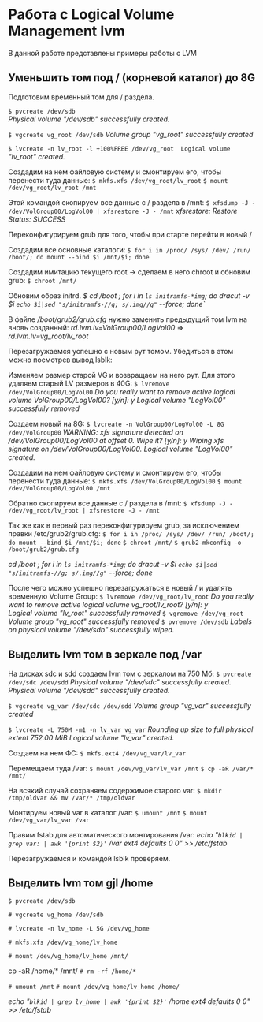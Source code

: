 # Работа с Logical Volume Management lvm
В данной работе представлены примеры работы с LVM

## Уменьшить том под / (корневой каталог) до 8G

Подготовим временный том для / раздела.

`$ pvcreate /dev/sdb`  
*Physical volume "/dev/sdb" successfully created.*

`$ vgcreate vg_root /dev/sdb`
*Volume group "vg_root" successfully created*

`$ lvcreate -n lv_root -l +100%FREE /dev/vg_root  Logical volume` *"lv_root" created.*


Создадим на нем файловую систему и смонтируем его, чтобы перенести туда данные:
`$ mkfs.xfs /dev/vg_root/lv_root`
`$ mount /dev/vg_root/lv_root /mnt`

Этой командой скопируем все данные с / раздела в /mnt:
`$ xfsdump -J - /dev/VolGroup00/LogVol00 | xfsrestore -J - /mnt`
*xfsrestore: Restore Status: SUCCESS*

Переконфигурируем grub для того, чтобы при старте перейти в новый /

Создадим все основные каталоги:
`$ for i in /proc/ /sys/ /dev/ /run/ /boot/; do mount --bind $i /mnt/$i; done`

Создадим имитацию текущего root -> сделаем в него chroot и обновим grub:
`$ chroot /mnt/`

Обновим образ initrd.
*$ cd /boot ; for i in `ls initramfs-*img`; do dracut -v $i `echo $i|sed "s/initramfs-//g; s/.img//g"` --force; done`*

В файле */boot/grub2/grub.cfg* нужно заменить предыдущий том lvm на вновь созданный: *rd.lvm.lv=VolGroup00/LogVol00* => *rd.lvm.lv=vg_root/lv_root*

Перезагружаемся успешно с новым рут томом. Убедиться в этом можно посмотрев вывод lsblk:

Изменяем размер старой VG и возвращаем на него рут.
Для этого удаляем старый LV размеров в 40G:
`$ lvremove /dev/VolGroup00/LogVol00`
*Do you really want to remove active logical volume VolGroup00/LogVol00? [y/n]: y
Logical volume "LogVol00" successfully removed*

Создаем новый на 8G:
`$ lvcreate -n VolGroup00/LogVol00 -L 8G /dev/VolGroup00`
*WARNING: xfs signature detected on /dev/VolGroup00/LogVol00 at offset 0. Wipe it? [y/n]: y  Wiping xfs signature on /dev/VolGroup00/LogVol00.  Logical volume "LogVol00" created.*

Создадим на нем файловую систему и смонтируем его, чтобы перенести туда данные:
`$ mkfs.xfs /dev/VolGroup00/LogVol00`
`$ mount /dev/VolGroup00/LogVol00 /mnt`

Обратно скопируем все данные с / раздела в /mnt:
`$ xfsdump -J - /dev/vg_root/lv_root | xfsrestore -J - /mnt`

Так же как в первый раз переконфигурируем grub, за исключением правки /etc/grub2/grub.cfg:
`$ for i in /proc/ /sys/ /dev/ /run/ /boot/; do mount --bind $i /mnt/$i; done`
`$ chroot /mnt/`
`$ grub2-mkconfig -o /boot/grub2/grub.cfg`

*cd /boot ; for i in `ls initramfs-*img`; do dracut -v $i `echo $i|sed "s/initramfs-//g; s/.img//g"` --force; done*

После чего можно успешно перезагружаться в новый / и удалять временную Volume Group:
`$ lvremove /dev/vg_root/lv_root`
*Do you really want to remove active logical volume vg_root/lv_root? [y/n]: y  
Logical volume "lv_root" successfully removed*
`$ vgremove /dev/vg_root`
*Volume group "vg_root" successfully removed*
`$ pvremove /dev/sdb`
*Labels on physical volume "/dev/sdb" successfully wiped.*

## Выделить lvm том в зеркале под /var

На дисках sdc и sdd создаем lvm том с зеркалом на 750 Мб:
`$ pvcreate /dev/sdc /dev/sdd`
*Physical volume "/dev/sdc" successfully created.
Physical volume "/dev/sdd" successfully created.*

`$ vgcreate vg_var /dev/sdc /dev/sdd`
*Volume group "vg_var" successfully created*

`$ lvcreate -L 750M -m1 -n lv_var vg_var`
*Rounding up size to full physical extent 752.00 MiB
Logical volume "lv_var" created.*

Создаем на нем ФС:
`$ mkfs.ext4 /dev/vg_var/lv_var`

 Перемещаем туда /var:
 `$ mount /dev/vg_var/lv_var /mnt`
 `$ cp -aR /var/* /mnt/`

 На всякий случай сохраняем содержимое старого var:
 `$ mkdir /tmp/oldvar && mv /var/* /tmp/oldvar`

 Монтируем новый var в каталог /var:
 `$ umount /mnt`
 `$ mount /dev/vg_var/lv_var /var`

 Правим fstab для автоматического монтирования /var:
 *echo "`blkid | grep var: | awk '{print $2}'` /var ext4 defaults 0 0" >> /etc/fstab*

 Перезагружаемся и командой lsblk проверяем.

## Выделить lvm том gjl /home

`$ pvcreate /dev/sdb`

`# vgcreate vg_home /dev/sdb`

`# lvcreate -n lv_home -L 5G /dev/vg_home`

`# mkfs.xfs /dev/vg_home/lv_home`

`# mount /dev/vg_home/lv_home /mnt/`

cp -aR /home/* /mnt/
`# rm -rf /home/*`

`# umount /mnt`
`# mount /dev/vg_home/lv_home /home/`

*echo "`blkid | grep lv_home | awk '{print $2}'` /home ext4 defaults 0 0" >> /etc/fstab*
